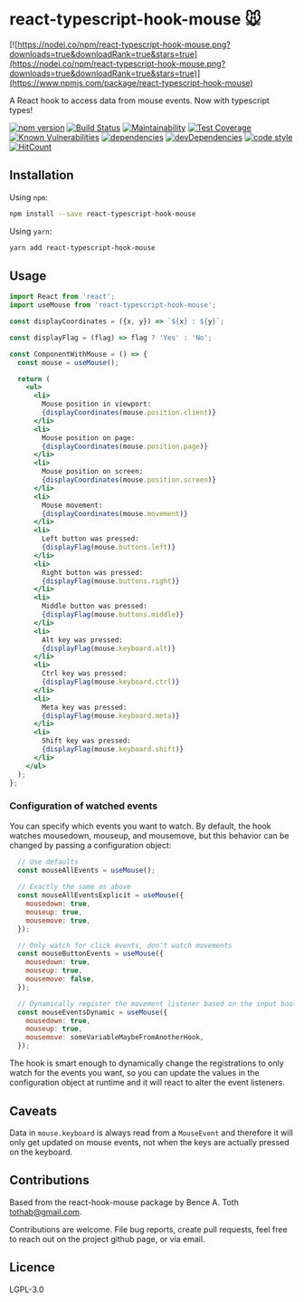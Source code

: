 # react-typescript-hook-mouse :mouse:

[![https://nodei.co/npm/react-typescript-hook-mouse.png?downloads=true&downloadRank=true&stars=true](https://nodei.co/npm/react-typescript-hook-mouse.png?downloads=true&downloadRank=true&stars=true)](https://www.npmjs.com/package/react-typescript-hook-mouse)

A React hook to access data from mouse events. Now with typescript types!

[![npm version](https://badge.fury.io/js/react-typescript-hook-mouse.svg)](https://badge.fury.io/js/react-typescript-hook-mouse) [![Build Status](https://travis-ci.org/Tootoot222/react-typescript-hook-mouse.png?branch=master)](https://travis-ci.org/Tootoot222/react-typescript-hook-mouse) [![Maintainability](https://api.codeclimate.com/v1/badges/06e8585ed51f0cf7a45d/maintainability)](https://codeclimate.com/github/Tootoot222/react-typescript-hook-mouse/maintainability) [![Test Coverage](https://api.codeclimate.com/v1/badges/06e8585ed51f0cf7a45d/test_coverage)](https://codeclimate.com/github/Tootoot222/react-typescript-hook-mouse/test_coverage) [![Known Vulnerabilities](https://snyk.io/test/github/Tootoot222/react-typescript-hook-mouse/badge.svg?targetFile=package.json)](https://snyk.io/test/github/Tootoot222/react-typescript-hook-mouse?targetFile=package.json) [![dependencies](https://david-dm.org/Tootoot222/react-typescript-hook-mouse.svg)](https://github.com/Tootoot222/react-typescript-hook-mouse/blob/master/package.json) [![devDependencies](https://david-dm.org/Tootoot222/react-typescript-hook-mouse/dev-status.svg)](https://github.com/Tootoot222/react-typescript-hook-mouse/blob/master/package.json) [![code style](https://img.shields.io/badge/code%20style-Airbnb-brightgreen?logo=airbnb)](https://github.com/iamturns/eslint-config-airbnb-typescript) [![HitCount](http://hits.dwyl.io/Tootoot222/react-typescript-hook-mouse.svg)](http://hits.dwyl.io/Tootoot222/react-typescript-hook-mouse)


## Installation

Using `npm`:

```sh
npm install --save react-typescript-hook-mouse
```

Using `yarn`:

```sh
yarn add react-typescript-hook-mouse
```

## Usage

```jsx
import React from 'react';
import useMouse from 'react-typescript-hook-mouse';

const displayCoordinates = ({x, y}) => `${x} : ${y}`;

const displayFlag = (flag) => flag ? 'Yes' : 'No';

const ComponentWithMouse = () => {
  const mouse = useMouse();

  return (
    <ul>
      <li>
        Mouse position in viewport:
        {displayCoordinates(mouse.position.client)}
      </li>
      <li>
        Mouse position on page:
        {displayCoordinates(mouse.position.page)}
      </li>
      <li>
        Mouse position on screen:
        {displayCoordinates(mouse.position.screen)}
      </li>
      <li>
        Mouse movement:
        {displayCoordinates(mouse.movement)}
      </li>
      <li>
        Left button was pressed:
        {displayFlag(mouse.buttons.left)}
      </li>
      <li>
        Right button was pressed:
        {displayFlag(mouse.buttons.right)}
      </li>
      <li>
        Middle button was pressed:
        {displayFlag(mouse.buttons.middle)}
      </li>
      <li>
        Alt key was pressed:
        {displayFlag(mouse.keyboard.alt)}
      </li>
      <li>
        Ctrl key was pressed:
        {displayFlag(mouse.keyboard.ctrl)}
      </li>
      <li>
        Meta key was pressed:
        {displayFlag(mouse.keyboard.meta)}
      </li>
      <li>
        Shift key was pressed:
        {displayFlag(mouse.keyboard.shift)}
      </li>
    </ul>
  );
};
```

### Configuration of watched events

You can specify which events you want to watch. By default, the hook watches mousedown, mouseup, and mousemove, but this behavior can be changed by passing a configuration object:
```jsx
  // Use defaults
  const mouseAllEvents = useMouse();
  
  // Exactly the same as above
  const mouseAllEventsExplicit = useMouse({
    mousedown: true,
    mouseup: true,
    mousemove: true,
  });

  // Only watch for click events, don't watch movements
  const mouseButtonEvents = useMouse({
    mousedown: true,
    mouseup: true,
    mousemove: false,
  });

  // Dynamically register the movement listener based on the input boolean value
  const mouseEventsDynamic = useMouse({
    mousedown: true,
    mouseup: true,
    mousemove: someVariableMaybeFromAnotherHook,
  });
```

The hook is smart enough to dynamically change the registrations to only watch for the events you want, so you can update the values in the configuration object at runtime and it will react to alter the event listeners.

## Caveats

Data in `mouse.keyboard` is always read from a `MouseEvent` and therefore it will only get updated on mouse events, not when the keys are actually pressed on the keyboard.

## Contributions

Based from the react-hook-mouse package by Bence A. Toth <tothab@gmail.com>.

Contributions are welcome. File bug reports, create pull requests, feel free to reach out on the project github page, or via email.

## Licence

LGPL-3.0
